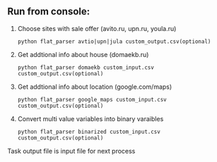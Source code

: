 Run from console:
---
1. Choose sites with sale offer (avito.ru, upn.ru, youla.ru)

    `python flat_parser avtio|upn|jula custom_output.csv(optional)`

2. Get addtional info about house (domaekb.ru)

    `python flat_parser domaekb custom_input.csv custom_output.csv(optional)`

3. Get addtional info about location (google.com/maps)

    `python flat_parser google_maps custom_input.csv custom_output.csv(optional)`

4. Convert multi value variables into binary varaibles

    `python flat_parser binarized custom_input.csv custom_output.csv(optional)`

Task output file is input file for next process